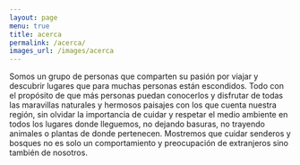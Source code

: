 ```yaml
---
layout: page
menu: true
title: acerca
permalink: /acerca/
images_url: /images/acerca
---
```


Somos un grupo de personas que comparten su pasión por viajar y descubrir lugares que para muchas personas están escondidos. Todo con el propósito de que más personas puedan conocerlos y disfrutar de todas las maravillas naturales y hermosos paisajes con los que cuenta nuestra región, sin olvidar la importancia de cuidar y respetar el medio ambiente en todos los lugares donde lleguemos, no dejando basuras, no trayendo animales o plantas de donde pertenecen. Mostremos que cuidar senderos y bosques no es solo un comportamiento y preocupación de extranjeros sino también de nosotros.